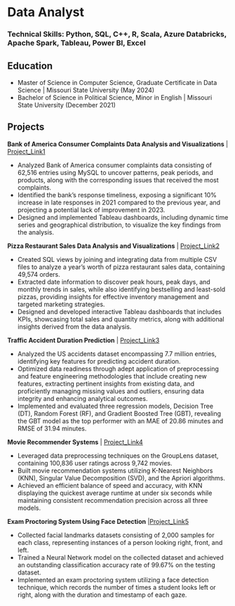 # Data Analyst

### Technical Skills: Python, SQL, C++, R, Scala, Azure Databricks, Apache Spark, Tableau, Power BI, Excel

## Education
- Master of Science in Computer Science, Graduate Certificate in Data Science | Missouri State University (May 2024)
- Bachelor of Science in Political Science, Minor in English | Missouri State University (December 2021)

## Projects
**Bank of America Consumer Complaints Data Analysis and Visualizations** | [Project_Link1](https://github.com/Su-Jung-Choi/consumer_complaints_project)
- Analyzed Bank of America consumer complaints data consisting of 62,516 entries using MySQL to uncover patterns, peak periods, and products, along with the corresponding issues that received the most complaints.
- Identified the bank’s response timeliness, exposing a significant 10% increase in late responses in 2021 compared to the previous year, and projecting a potential lack of improvement in 2023.
- Designed and implemented Tableau dashboards, including dynamic time series and geographical distribution, to visualize the key findings from the analysis.

**Pizza Restaurant Sales Data Analysis and Visualizations** | [Project_Link2](https://github.com/Su-Jung-Choi/restaurant_sales_analysis)
-  Created SQL views by joining and integrating data from multiple CSV files to analyze a year’s worth of pizza restaurant sales data, containing 49,574 orders.
- Extracted date information to discover peak hours, peak days, and monthly trends in sales, while also identifying bestselling and least-sold pizzas, providing insights for effective inventory management and targeted marketing strategies.
- Designed and developed interactive Tableau dashboards that includes KPIs, showcasing total sales and quantity metrics, along with additional insights derived from the data analysis.

**Traffic Accident Duration Prediction** | [Project_Link3](https://github.com/Su-Jung-Choi/big_data_project)
-  Analyzed the US accidents dataset encompassing 7.7 million entries, identifying key features for predicting accident duration.
- Optimized data readiness through adept application of preprocessing and feature engineering methodologies that include creating new features, extracting pertinent insights from existing data, and proficiently managing missing values and outliers, ensuring data integrity and enhancing analytical outcomes.
- Implemented and evaluated three regression models, Decision Tree (DT), Random Forest (RF), and Gradient Boosted Tree (GBT), revealing the GBT model as the top performer with an MAE of 20.86 minutes and RMSE of 31.94 minutes.

**Movie Recommender Systems** | [Project_Link4](https://github.com/Su-Jung-Choi/movie_recommendation)
- Leveraged data preprocessing techniques on the GroupLens dataset, containing 100,836 user ratings across 9,742 movies.
- Built movie recommendation systems utilizing K-Nearest Neighbors (KNN), Singular Value Decomposition (SVD), and the Apriori algorithms.
- Achieved an efficient balance of speed and accuracy, with KNN displaying the quickest average runtime at under six seconds while maintaining consistent recommendation precision across all three models.

**Exam Proctoring System Using Face Detection** |[Project_Link5](https://github.com/Su-Jung-Choi/exam_proctoring_system)
-  Collected facial landmarks datasets consisting of 2,000 samples for each class, representing instances of a person looking right, front, and left.
- Trained a Neural Network model on the collected dataset and achieved an outstanding classification accuracy rate of 99.67% on the testing dataset.
- Implemented an exam proctoring system utilizing a face detection technique, which records the number of times a student looks left or right, along with the duration and timestamp of each gaze.
